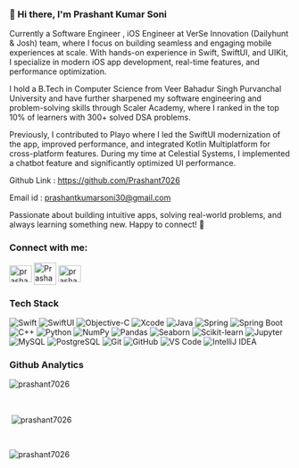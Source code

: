 ### 👋 Hi there, I'm Prashant Kumar Soni
 
Currently a Software Engineer , iOS Engineer at VerSe Innovation (Dailyhunt & Josh) team, where I focus on building seamless and engaging mobile experiences at scale. With hands-on experience in Swift, SwiftUI, and UIKit, I specialize in modern iOS app development, real-time features, and performance optimization.

I hold a B.Tech in Computer Science from Veer Bahadur Singh Purvanchal University and have further sharpened my software engineering and problem-solving skills through Scaler Academy, where I ranked in the top 10% of learners with 300+ solved DSA problems.

Previously, I contributed to Playo where I led the SwiftUI modernization of the app, improved performance, and integrated Kotlin Multiplatform for cross-platform features. During my time at Celestial Systems, I implemented a chatbot feature and significantly optimized UI performance.

Github Link : https://github.com/Prashant7026

Email id : prashantkumarsoni30@gmail.com

Passionate about building intuitive apps, solving real-world problems, and always learning something new. Happy to connect! 🚀

<h3 align="left">Connect with me:</h3>
<p align="left">
<a href="https://linkedin.com/in/prashant-kumar-soni-a4387620b" target="blank"><img align="center" src="https://raw.githubusercontent.com/rahuldkjain/github-profile-readme-generator/master/src/images/icons/Social/linked-in-alt.svg" alt="prashant-kumar-soni-a4387620b" height="30" width="40" /></a>
<a href="https://www.scaler.com/academy/profile/739f44785fc2" target="blank"><img align="center" src="https://encrypted-tbn0.gstatic.com/images?q=tbn:ANd9GcT3JhJkWVw-hZyiScBxi-jkT1WjUXA0CxdG6g&s" alt="Prashant Kumar Soni" height="40" width="40" /></a>
<a href="https://www.leetcode.com/prashant_26" target="blank"><img align="center" src="https://raw.githubusercontent.com/rahuldkjain/github-profile-readme-generator/master/src/images/icons/Social/leet-code.svg" alt="prashant_26" height="30" width="40" /></a>
</p>

<h3>Tech Stack</h3>
<p>
  <!-- iOS & Frontend -->
  <img alt="Swift" src="https://img.shields.io/badge/-Swift-FA7343?style=flat-square&logo=swift&logoColor=white" />
  <img alt="SwiftUI" src="https://img.shields.io/badge/-SwiftUI-000000?style=flat-square&logo=swift&logoColor=white" />
  <img alt="Objective-C" src="https://img.shields.io/badge/-Objective--C-438EFF?style=flat-square&logo=apple&logoColor=white" />
  <img alt="Xcode" src="https://img.shields.io/badge/-Xcode-1575F9?style=flat-square&logo=xcode&logoColor=white" />
  
  <!-- Backend -->
  <img alt="Java" src="https://img.shields.io/badge/-Java-007396?style=flat-square&logo=openjdk&logoColor=white" />
  <img alt="Spring" src="https://img.shields.io/badge/-Spring-6DB33F?style=flat-square&logo=spring&logoColor=white" />
  <img alt="Spring Boot" src="https://img.shields.io/badge/-Spring_Boot-6DB33F?style=flat-square&logo=spring-boot&logoColor=white" />
  
  <!-- Programming Languages -->
  <img alt="C++" src="https://img.shields.io/badge/-C++-00599C?style=flat-square&logo=c%2B%2B&logoColor=white" />
  <img alt="Python" src="https://img.shields.io/badge/-Python-3776AB?style=flat-square&logo=python&logoColor=white" />

  <!-- Data Science & ML -->
  <img alt="NumPy" src="https://img.shields.io/badge/-NumPy-013243?style=flat-square&logo=numpy&logoColor=white" />
  <img alt="Pandas" src="https://img.shields.io/badge/-Pandas-150458?style=flat-square&logo=pandas&logoColor=white" />
  <img alt="Seaborn" src="https://img.shields.io/badge/-Seaborn-76B900?style=flat-square&logo=python&logoColor=white" />
  <img alt="Scikit-learn" src="https://img.shields.io/badge/-Scikit_Learn-F7931E?style=flat-square&logo=scikit-learn&logoColor=white" />
  <img alt="Jupyter" src="https://img.shields.io/badge/-Jupyter-F37626?style=flat-square&logo=jupyter&logoColor=white" />

  <!-- Databases -->
  <img alt="MySQL" src="https://img.shields.io/badge/-MySQL-4479A1?style=flat-square&logo=mysql&logoColor=white" />
  <img alt="PostgreSQL" src="https://img.shields.io/badge/-PostgreSQL-336791?style=flat-square&logo=postgresql&logoColor=white" />

  <!-- Tools & DevOps -->
  <img alt="Git" src="https://img.shields.io/badge/-Git-F05032?style=flat-square&logo=git&logoColor=white" />
  <img alt="GitHub" src="https://img.shields.io/badge/-GitHub-181717?style=flat-square&logo=github&logoColor=white" />
  <img alt="VS Code" src="https://img.shields.io/badge/-VSCode-007ACC?style=flat-square&logo=visual-studio-code&logoColor=white" />
  <img alt="IntelliJ IDEA" src="https://img.shields.io/badge/-IntelliJ_IDEA-000000?style=flat-square&logo=intellij-idea&logoColor=white" />
</p>

<h3> Github Analytics</h3>
<p><img align="center" src="https://github-readme-stats.vercel.app/api/top-langs?username=prashant7026&show_icons=true&locale=en&layout=compact&theme=merko" alt="prashant7026" /></p><br>

<p>&nbsp;<img align="center" src="https://github-readme-stats.vercel.app/api?username=prashant7026&show_icons=true&locale=en&theme=merko" alt="prashant7026" /></p><br>

<p><img align="center" src="https://github-readme-streak-stats.herokuapp.com/?user=prashant7026&theme=merko" alt="prashant7026" /></p>






<!--
<p align="center"><img src="https://media.tenor.com/NOYF3f82b_gAAAAC/programmer.gif" width="360" height="220"/></p>
<h1 align="center">Hi 👋, I'm Prashant Kumar Soni</h1>
<h3 align="center">An App Developer Enthusiast</h3>

<p align="left"> <img src="https://komarev.com/ghpvc/?username=prashant7026&label=Profile%20views&color=0e75b6&style=flat" alt="prashant7026" /> </p>

- 🌱 I’m currently learning **Flutter, Data Structure and Algorithms**

- 💬 Ask me about **iOS, Flutter, ML, DSA**

- 📫 How to reach me **prashantkumarsoni30@gmail.com**

- 📄 Know about my experiences iOS Developer Internship, Machine Learning Intern and Data Analytics Intern

- ⚡ Fun fact **I am Funny🙃**
-->

<!--
<h3>Tech Stack</h3>
<p align="left">
<a href="https://www.cprogramming.com/" target="_blank" rel="noreferrer"> <img src="https://raw.githubusercontent.com/devicons/devicon/master/icons/c/c-original.svg" alt="c" width="40" height="40"/> </a> <a href="https://www.w3schools.com/cpp/" target="_blank" rel="noreferrer"> <img src="https://raw.githubusercontent.com/devicons/devicon/master/icons/cplusplus/cplusplus-original.svg" alt="cplusplus" width="40" height="40"/> </a> <a href="https://www.w3schools.com/css/" target="_blank" rel="noreferrer"> <img src="https://raw.githubusercontent.com/devicons/devicon/master/icons/css3/css3-original-wordmark.svg" alt="css3" width="40" height="40"/> </a> <a href="https://www.w3.org/html/" target="_blank" rel="noreferrer"> <img src="https://raw.githubusercontent.com/devicons/devicon/master/icons/html5/html5-original-wordmark.svg" alt="html5" width="40" height="40"/> </a> <a href="https://getbootstrap.com" target="_blank" rel="noreferrer"> <img src="https://raw.githubusercontent.com/devicons/devicon/master/icons/bootstrap/bootstrap-plain-wordmark.svg" alt="bootstrap" width="40" height="40"/> </a> <a href="https://www.mysql.com/" target="_blank" rel="noreferrer"> <img src="https://raw.githubusercontent.com/devicons/devicon/master/icons/mysql/mysql-original-wordmark.svg" alt="mysql" width="40" height="40"/> </a> <a href="https://pandas.pydata.org/" target="_blank" rel="noreferrer"> <img src="https://raw.githubusercontent.com/devicons/devicon/2ae2a900d2f041da66e950e4d48052658d850630/icons/pandas/pandas-original.svg" alt="pandas" width="40" height="40"/> </a> <a href="https://www.python.org" target="_blank" rel="noreferrer"> <img src="https://raw.githubusercontent.com/devicons/devicon/master/icons/python/python-original.svg" alt="python" width="40" height="40"/> </a> <a href="https://scikit-learn.org/" target="_blank" rel="noreferrer"> <img src="https://upload.wikimedia.org/wikipedia/commons/0/05/Scikit_learn_logo_small.svg" alt="scikit_learn" width="40" height="40"/> </a> <a href="https://seaborn.pydata.org/" target="_blank" rel="noreferrer"> <img src="https://seaborn.pydata.org/_images/logo-mark-lightbg.svg" alt="seaborn" width="40" height="40"/> </a> </p>
-->
